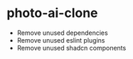 # photo-ai-clone

- Remove unused dependencies
- Remove unused eslint plugins
- Remove unused shadcn components
